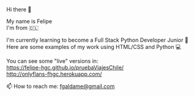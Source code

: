Hi there 👋

My name is Felipe \
I'm from 🇨🇱

I'm currently learning to become a Full Stack Python Developer Junior 🐍 \
Here are some examples of my work using HTML/CSS and Python :computer: 

You can see some "live" versions in:\
https://felipe-hgc.github.io/pruebaViajesChile/ \
http://onlyflans-fhgc.herokuapp.com/ 

📫 How to reach me: fgaldame@gmail.com 
